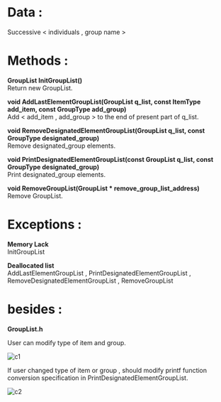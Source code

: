 
# Data :   
   
Successive < individuals , group name >  

   

# Methods :   

**GroupList InitGroupList()**   
Return new GroupList.

**void AddLastElementGroupList(GroupList q_list, const ItemType add_item, const GroupType add_group)**   
Add < add_item , add_group > to the end of present part of q_list. 

**void RemoveDesignatedElementGroupList(GroupList q_list, const GroupType designated_group)**   
Remove designated_group elements. 

**void PrintDesignatedElementGroupList(const GroupList q_list, const GroupType designated_group)**   
Print designated_group elements.   

**void RemoveGroupList(GroupList * remove_group_list_address)**   
Remove GroupList. 
 
# Exceptions :

**Memory Lack**   
InitGroupList

**Deallocated list**   
AddLastElementGroupList , PrintDesignatedElementGroupList , RemoveDesignatedElementGroupList , RemoveGroupList

# besides : 

**GroupList.h**    

User can modify type of item and group.     

![c1](https://github.com/woo-in/DATA-STRUCTURES-Principles-and-Applications/assets/69314509/a5610f4b-1a26-4c31-95c1-18472a9bbf64)     

If user changed type of item or group , should modify printf function conversion specification in PrintDesignatedElementGroupList.      

![c2](https://github.com/woo-in/DATA-STRUCTURES-Principles-and-Applications/assets/69314509/2cfd4511-55d7-43f1-af41-7d28f26e83bc)
